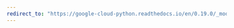 ```yaml
---
redirect_to: "https://google-cloud-python.readthedocs.io/en/0.19.0/_modules/google/cloud/datastore/connection.html"
---
```

